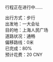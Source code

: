 <el-tag type="success">行程正在进行中……</el-tag>
<el-card class="box-card" shadow="hover">
  <div>出行方式：步行</div>
  <div>出发地：一大会址</div>
  <div>目的地：上海人民广场</div>
  <div>道路状况：通畅</div>
  <div>偏移路线：0米</div>
  <div>已完成：80%</div>
  <div>预计花费：20 CNY</div>
</el-card>
<div align=center>
<img :src="$withBase('/出行轨迹.jpg')" />

</div>

<style scoped>
  .el-tag {
    font-size: 16px;
  }
  img {
    margin-top: 20px;    
  }
  .text {
    font-size: 10px;
  }

  .item {
    padding: 18px 0;
  }

  .box-card {
    width: 100%;
    margin-top: 20px;
    text-align: left;
  }
  .el-card {
        border-radius: 16px;
        box-shadow: 0 2px 4px rgba(0, 0, 0, .12), 0 0 6px rgba(0, 0, 0, .04);
  }
  /deep/.el-card__header {
      background: rgba(161, 249, 249, 1);
  }
  /deep/.el-card__body {
      background: rgba(245, 249, 161, 1);
  }
</style>